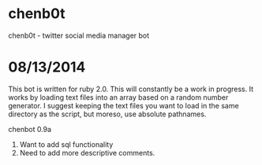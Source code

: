 chenb0t
=======

chenb0t - twitter social media manager bot

08/13/2014
==========
This bot is written for ruby 2.0. This will constantly be a work in progress. It works by loading text files into an array based on a random number generator. I suggest keeping the text files you want to load in the same directory as the script, but moreso, use absolute pathnames.

chenbot 0.9a
1. Want to add sql functionality
2. Need to add more descriptive comments.
